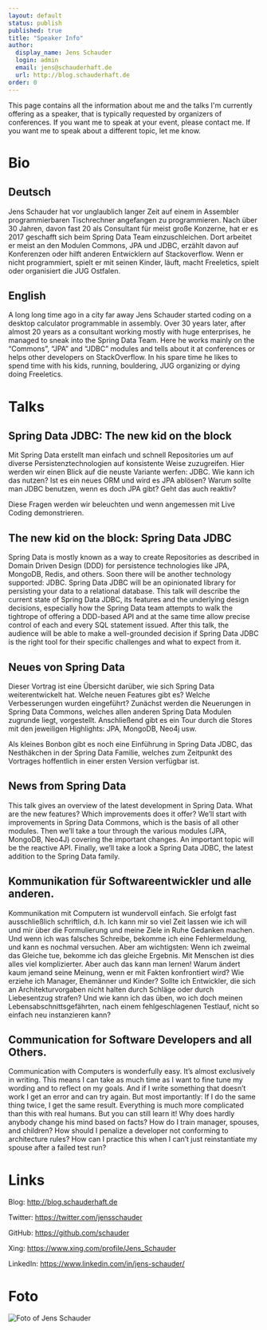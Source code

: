 ```yaml
---
layout: default
status: publish
published: true
title: "Speaker Info"
author:
  display_name: Jens Schauder
  login: admin
  email: jens@schauderhaft.de
  url: http://blog.schauderhaft.de
order: 0
---
```


This page contains all the information about me and the talks I'm currently offering as a speaker, that is typically requested by organizers of conferences.
If you want me to speak at your event, please contact me.
If you want me to speak about a different topic, let me know.

# Bio #
## Deutsch ##
Jens Schauder hat vor unglaublich langer Zeit auf einem in Assembler programmierbaren Tischrechner angefangen zu programmieren. 
Nach über 30 Jahren, davon fast 20 als Consultant für meist große Konzerne, hat er es 2017 geschafft sich beim Spring Data Team einzuschleichen. 
Dort arbeitet er meist an den Modulen Commons, JPA und JDBC, erzählt davon auf Konferenzen oder hilft anderen Entwicklern auf Stackoverflow.
Wenn er nicht programmiert, spielt er mit seinen Kinder, läuft, macht Freeletics, spielt oder organisiert die JUG Ostfalen.

## English ##
A long long time ago in a city far away Jens Schauder started coding on a desktop calculator programmable in assembly. 
Over 30 years later, after almost 20 years as a consultant working mostly with huge enterprises, he managed to sneak into the Spring Data Team. 
Here he works mainly on the “Commons”, “JPA” and “JDBC” modules and tells about it at conferences or helps other developers on StackOverflow.
In his spare time he likes to spend time with his kids, running, bouldering, JUG organizing or dying doing Freeletics.

# Talks #

## Spring Data JDBC: The new kid on the block ##

Mit Spring Data erstellt man einfach und schnell Repositories um auf diverse Persistenztechnologien auf konsistente Weise zuzugreifen. 
Hier werden wir einen Blick auf die neuste Variante werfen: JDBC.
Wie kann ich das nutzen?
Ist es ein neues ORM und wird es JPA ablösen?
Warum sollte man JDBC benutzen, wenn es doch JPA gibt?
Geht das auch reaktiv?

Diese Fragen werden wir beleuchten und wenn angemessen mit Live Coding demonstrieren.

## The new kid on the block: Spring Data JDBC ##

Spring Data is mostly known as a way to create Repositories as described in Domain Driven Design (DDD) for persistence technologies like JPA, MongoDB, Redis, and others. Soon there will be another technology supported: JDBC. Spring Data JDBC will be an opinionated library for persisting your data to a relational database. 
This talk will describe the current state of Spring Data JDBC, its features and the underlying design decisions, especially how the Spring Data team attempts to walk the tightrope of offering a DDD-based API and at the same time allow precise control of each and every SQL statement issued.
After this talk, the audience will be able to make a well-grounded decision if Spring Data JDBC is the right tool for their specific challenges and what to expect from it.


## Neues von Spring Data ##

Dieser Vortrag ist eine Übersicht darüber, wie sich Spring Data weiterentwickelt hat. Welche neuen Features gibt es? Welche Verbesserungen wurden eingeführt? Zunächst werden die Neuerungen in Spring Data Commons, welches allen anderen Spring Data Modulen zugrunde liegt, vorgestellt. Anschließend gibt es ein Tour durch die Stores mit den jeweiligen Highlights: JPA, MongoDB, Neo4j usw. 

Als kleines Bonbon gibt es noch eine Einführung in Spring Data JDBC, das Nesthäkchen in der Spring Data Familie, welches zum Zeitpunkt des Vortrages hoffentlich in einer ersten Version verfügbar ist.

## News from Spring Data ##

This talk gives an overview of the latest development in Spring Data. What are the new features? Which improvements does it offer?
We’ll start with improvements in Spring Data Commons, which is the basis of all other modules. Then we’ll take a tour through the various modules (JPA, MongoDB, Neo4J) covering the important changes. An important topic will be the reactive API.
Finally, we’ll take a look a Spring Data JDBC, the latest addition to the Spring Data family.

## Kommunikation für Softwareentwickler und alle anderen. ##

Kommunikation mit Computern ist wundervoll einfach. Sie erfolgt fast ausschließlich schriftlich, d.h. Ich kann mir so viel Zeit lassen wie ich will und mir über die Formulierung und meine Ziele in Ruhe Gedanken machen. Und wenn ich was falsches Schreibe, bekomme ich eine Fehlermeldung, und kann es nochmal versuchen. Aber am wichtigsten: Wenn ich zweimal das Gleiche tue, bekomme ich das gleiche Ergebnis. 
Mit Menschen ist dies alles viel komplizierter. Aber auch das kann man lernen!
Warum ändert kaum jemand seine Meinung, wenn er mit Fakten konfrontiert wird? Wie erziehe ich Manager, Ehemänner und Kinder? Sollte ich Entwickler, die sich an Architekturvorgaben nicht halten durch Schläge oder durch Liebesentzug strafen? Und wie kann ich das üben, wo ich doch meinen Lebensabschnittsgefährten, nach einem fehlgeschlagenen Testlauf, nicht so einfach neu instanzieren kann?

## Communication for Software Developers and all Others. ##

Communication with Computers is wonderfully easy. It’s almost exclusively in writing. This means I can take as much time as I want to fine tune my wording and to reflect on my goals. And if I write something that doesn’t work I get an error and can try again. But most importantly: If I do the same thing twice, I get the same result.
Everything is much more complicated than this with real humans. But you can still learn it!
Why does hardly anybody change his mind based on facts? How do I train manager, spouses, and children? How should I penalize a developer not conforming to architecture rules? How can I practice this when I can’t just reinstantiate my spouse after a failed test run? 


# Links #

Blog: http://blog.schauderhaft.de

Twitter: https://twitter.com/jensschauder

GitHub: https://github.com/schauder

Xing: https://www.xing.com/profile/Jens_Schauder

LinkedIn: https://www.linkedin.com/in/jens-schauder/

# Foto #

![Foto of Jens Schauder](/assets/profile.jpg)
